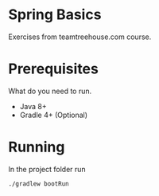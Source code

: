 # Spring Basics
Exercises from teamtreehouse.com course.

# Prerequisites
What do you need to run.
* Java 8+
* Gradle 4+ (Optional)

# Running
In the project folder run
```
./gradlew bootRun
```

